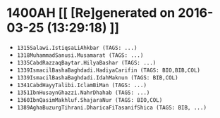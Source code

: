 # 1400AH [[ [Re]generated on 2016-03-25 (13:29:18) ]]

* `1315Salawi.IstiqsaLiAhkbar (TAGS: ...)`
* `1318MuhammadSanusi.Musamarat (TAGS: ...)`
* `1335CabdRazzaqBaytar.HilyaBashar (TAGS: ...)`
* `1339IsmacilBashaBaghdadi.HadiyaCarifin (TAGS: BIO,BIB,COL)`
* `1339IsmacilBashaBaghdadi.IdahMaknun (TAGS: BIB,COL)`
* `1341CabdHayyTalibi.IclamBiMan (TAGS: ...)`
* `1351IbnHusaynGhazzi.NahrDhahab (TAGS: ...)`
* `1360IbnQasimMakhluf.ShajaraNur (TAGS: BIO,COL)`
* `1389AghaBuzurgTihrani.DharicaFiTasanifShica (TAGS: BIB, ...)`
